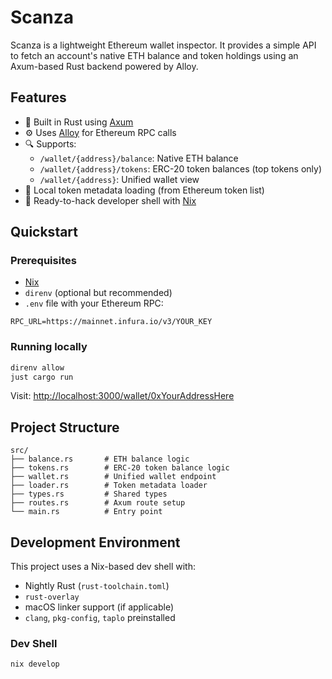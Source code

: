# Scanza

Scanza is a lightweight Ethereum wallet inspector. It provides a simple API to fetch an account's native ETH balance and token holdings using an Axum-based Rust backend powered by Alloy.

## Features

- 🦀 Built in Rust using [Axum](https://github.com/tokio-rs/axum)
- ⚙️ Uses [Alloy](https://github.com/alloy-rs/alloy) for Ethereum RPC calls
- 🔍 Supports:
  - `/wallet/{address}/balance`: Native ETH balance
  - `/wallet/{address}/tokens`: ERC-20 token balances (top tokens only)
  - `/wallet/{address}`: Unified wallet view
- 🧠 Local token metadata loading (from Ethereum token list)
- 🧪 Ready-to-hack developer shell with [Nix](https://nixos.org/)

## Quickstart

### Prerequisites

- [Nix](https://nixos.org/)
- `direnv` (optional but recommended)
- `.env` file with your Ethereum RPC:

```env
RPC_URL=https://mainnet.infura.io/v3/YOUR_KEY
```

### Running locally

```bash
direnv allow
just cargo run
```

Visit: [http://localhost:3000/wallet/0xYourAddressHere](http://localhost:3000/wallet/0xYourAddressHere)

## Project Structure

```
src/
├── balance.rs       # ETH balance logic
├── tokens.rs        # ERC-20 token balance logic
├── wallet.rs        # Unified wallet endpoint
├── loader.rs        # Token metadata loader
├── types.rs         # Shared types
├── routes.rs        # Axum route setup
└── main.rs          # Entry point
```

## Development Environment

This project uses a Nix-based dev shell with:

- Nightly Rust (`rust-toolchain.toml`)
- `rust-overlay`
- macOS linker support (if applicable)
- `clang`, `pkg-config`, `taplo` preinstalled

### Dev Shell

```bash
nix develop
```


